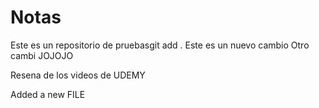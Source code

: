 # Notas

Este es un repositorio de pruebasgit add .
Este es un nuevo cambio
Otro cambi
JOJOJO


Resena de los videos de UDEMY

Added a new FILE